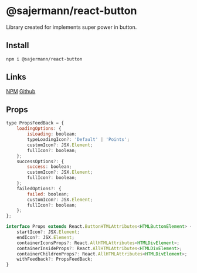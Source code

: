# @sajermann/react-button

Library created for implements super power in button.

## Install

```npm i @sajermann/react-button```

## Links

[NPM](https://www.npmjs.com/package/@sajermann/react-button)
[Github](https://github.com/sajermann/SajermannReactButton)

## Props
```js
type PropsFeedBack = {
	loadingOptions: {
		isLoading: boolean;
		typeLoadingIcon?: 'Default' | 'Points';
		customIcon?: JSX.Element;
		fullIcon?: boolean;
	};
	successOptions?: {
		success: boolean;
		customIcon?: JSX.Element;
		fullIcon?: boolean;
	};
	failedOptions?: {
		failed: boolean;
		customIcon?: JSX.Element;
		fullIcon?: boolean;
	};
};

interface Props extends React.ButtonHTMLAttributes<HTMLButtonElement> {
	startIcon?: JSX.Element;
	endIcon?: JSX.Element;
	containerIconsProps?: React.AllHTMLAttributes<HTMLDivElement>;
	containerInsideProps?: React.AllHTMLAttributes<HTMLDivElement>;
	containerChildrenProps?: React.AllHTMLAttributes<HTMLDivElement>;
	withFeedback?: PropsFeedBack;
}
```
